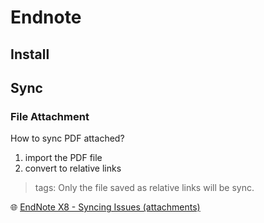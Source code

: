 # Endnote

## Install

## Sync

### File Attachment

How to sync PDF attached?

1.	import the PDF file
2.	convert to relative links

> tags: Only the file saved as relative links will be sync.

:globe_with_meridians:  [EndNote X8 - Syncing Issues (attachments)](https://community.endnote.com/t5/EndNote-General/EndNote-X8-Syncing-Issues-attachments"/td-p/149229)
